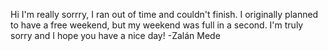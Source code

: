 Hi I'm really sorrry, I ran out of time and couldn't finish.
I originally planned to have a free weekend, but my weekend was full in a second.
I'm truly sorry and I hope you have a nice day!
-Zalán Mede
